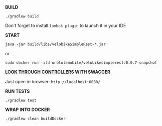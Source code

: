 **BUILD**

`./gradlew build`

Don't forget to install `lombok plugin` to launch it in your IDE

**START**

`java -jar build/libs/velobikeSimpleRest-*.jar`

or 

`sudo docker run -itd onotolemobile/velobikesimplerest:0.0.7-snapshot`

**LOOK THROUGH CONTROLLERS WITH SWAGGER**

Just open in browser: `http://localhost:8080/`

**RUN TESTS**

`./gradlew test`


**WRAP INTO DOCKER**

`./gradlew clean buildDocker`



